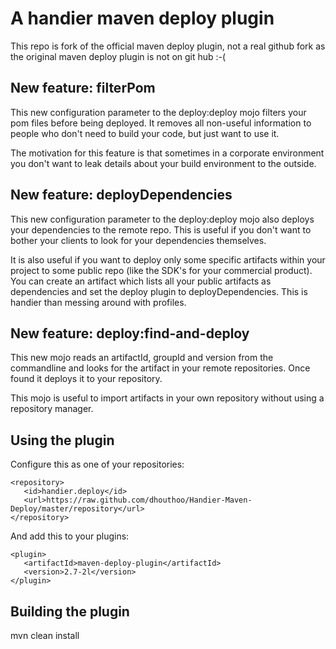 A handier maven deploy plugin
=============================

This repo is fork of the official maven deploy plugin, not a real github fork as the original maven deploy plugin is not on git hub :-(

New feature: filterPom
----------------------

This new configuration parameter to the deploy:deploy mojo filters your pom files before being deployed. It removes all non-useful information to people who don't need to build your code, but just want to use it. 

The motivation for this feature is that sometimes in a corporate environment you don't want to leak details about your build environment to the outside.

New feature: deployDependencies
-------------------------------

This new configuration parameter to the deploy:deploy mojo also deploys your dependencies to the remote repo. This is useful if you don't want to bother your clients to look for your dependencies themselves.

It is also useful if you want to deploy only some specific artifacts within your project to some public repo (like the SDK's for your commercial product). You can create an artifact which lists all your public artifacts as dependencies and set the deploy plugin to deployDependencies. This is handier than messing around with profiles.

New feature: deploy:find-and-deploy
-----------------------------------

This new mojo reads an artifactId, groupId and version from the commandline and looks for the artifact in your remote repositories. Once found it deploys it to your repository.

This mojo is useful to import artifacts in your own repository without using a repository manager.

Using the plugin
----------------
Configure this as one of your repositories:
```
<repository>
   <id>handier.deploy</id>
   <url>https://raw.github.com/dhouthoo/Handier-Maven-Deploy/master/repository</url>
</repository>
```

And add this to your plugins:
```
<plugin>
   <artifactId>maven-deploy-plugin</artifactId>
   <version>2.7-2l</version>
</plugin>
```

Building the plugin
-------------------
mvn clean install
